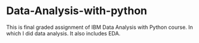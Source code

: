 # Data-Analysis-with-python
This is final graded assignment of IBM Data Analysis with Python course. In which I did data analysis. It also includes EDA.
